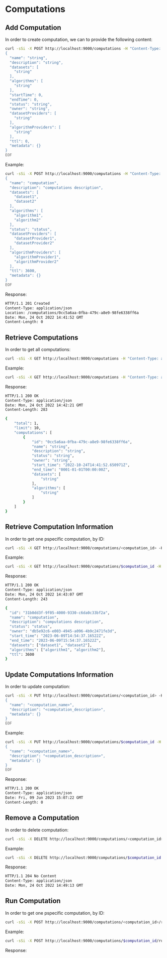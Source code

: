 # Computations

## Add Computation

In order to create computation, we can to provide the following content:

```bash
curl -sSi -X POST http://localhost:9000/computations -H "Content-Type: application/json" -H 'Authorization: Bearer <user_token>' -d @- << EOF
{
  "name": "string",
  "description": "string",
  "datasets": [
    "string"
  ],
  "algorithms": [
    "string"
  ],
  "startTime": 0,
  "endTime": 0,
  "status": "string",
  "owner": "string",
  "datasetProviders": [
    "string"
  ],
  "algorithmProviders": [
    "string"
  ],
  "ttl": 0,
  "metadata": {}
}
EOF
```

Example:

```bash
curl -sSi -X POST http://localhost:9000/computations -H "Content-Type: application/json" -H "Authorization: Bearer $USERTOKEN" -d @- << EOF
{
  "name": "computation",
  "description": "computations description",
  "datasets": [
    "dataset1",
    "dataset2"
  ],
  "algorithms": [
    "algorithm1",
    "algorithm2"
  ],
  "status": "status",
  "datasetProviders": [
    "datasetProvider1",
    "datasetProvider2"
  ],
  "algorithmProviders": [
    "algorithmProvider1",
    "algorithmProvider2"
  ],
  "ttl": 3600,
  "metadata": {}
}
EOF
```

Response:

```bash
HTTP/1.1 201 Created
Content-Type: application/json
Location: /computations/0cc5a6aa-0fba-479c-a8e9-98fe6338ff6a
Date: Mon, 24 Oct 2022 14:41:52 GMT
Content-Length: 0
```

## Retrieve Computations

In order to get all computations:

```bash
curl -sSi -X GET http://localhost:9000/computations -H "Content-Type: application/json" -H 'Authorization: Bearer <user_token>'
```

Example:

```bash
curl -sSi -X GET http://localhost:9000/computations -H "Content-Type: application/json" -H "Authorization: Bearer $USERTOKEN"
```

Response:

```bash
HTTP/1.1 200 OK
Content-Type: application/json
Date: Mon, 24 Oct 2022 14:42:21 GMT
Content-Length: 283

{
    "total": 1,
    "limit": 10,
    "computations": [
        {
            "id": "0cc5a6aa-0fba-479c-a8e9-98fe6338ff6a",
            "name": "string",
            "description": "string",
            "status": "string",
            "owner": "string",
            "start_time": "2022-10-24T14:41:52.650971Z",
            "end_time": "0001-01-01T00:00:00Z",
            "datasets": [
                "string"
            ],
            "algorithms": [
                "string"
            ]
        }
    ]
}
```

## Retrieve Computation Information

In order to get one pspecific computation, by ID:

```bash
curl -sSi -X GET http://localhost:9000/computations/<computation_id> -H "Content-Type: application/json" -H 'Authorization: Bearer <user_token>'
```

Example:

```bash
curl -sSi -X GET http://localhost:9000/computations/$computation_id -H "Content-Type: application/json" -H "Authorization: Bearer $USERTOKEN"
```

Response:

```bash
HTTP/1.1 200 OK
Content-Type: application/json
Date: Mon, 24 Oct 2022 14:43:07 GMT
Content-Length: 243

{
  "id": "31b0dd3f-9f05-4000-9330-c6da0c33bf2a",
  "name": "computation",
  "description": "computations description",
  "status": "status",
  "owner": "db5e92c6-e003-4945-a096-4b9c2471fe3d",
  "start_time": "2023-06-09T14:54:37.16522Z",
  "end_time": "2023-06-09T15:54:37.16522Z",
  "datasets": ["dataset1", "dataset2"],
  "algorithms": ["algorithm1", "algorithm2"],
  "ttl": 3600
}

```

## Update Computations Information

In order to update computation:

```bash
curl -sSi -X PUT http://localhost:9000/computations/<computation_id> -H "Content-Type: application/json" -H "Authorization: Bearer <user_token>" -d @- <<EOF
{
  "name": "<computation_name>",
  "description": "<computation_description>",
  "metadata": {}
}
EOF
```

Example:

```bash
curl -sSi -X PUT http://localhost:9000/computations/$computation_id -H "Content-Type: application/json" -H "Authorization: Bearer $USERTOKEN" -d @- <<EOF
{
  "name": "<computation_name>",
  "description": "<computation_description>",
  "metadata": {}
}
EOF
```

Response:

```bash
HTTP/1.1 200 OK
Content-Type: application/json
Date: Fri, 09 Jun 2023 15:07:22 GMT
Content-Length: 0
```

## Remove a Computation

In order to delete computation:

```bash
curl -sSi -X DELETE http://localhost:9000/computations/<computation_id> -H "Content-Type: application/json" -H "Authorization: Bearer <user_token>"
```

Example:

```bash
curl -sSi -X DELETE http://localhost:9000/computations/$computation_id -H "Content-Type: application/json" -H "Authorization: Bearer $USERTOKEN"
```

Response:

```bash
HTTP/1.1 204 No Content
Content-Type: application/json
Date: Mon, 24 Oct 2022 14:49:13 GMT
```

## Run Computation

In order to get one pspecific computation, by ID:

```bash
curl -sSi -X POST http://localhost:9000/computations/<computation_id>/run -H "Content-Type: application/json" -H "Authorization: Bearer <user_token>"
```

Example:

```bash
curl -sSi -X POST http://localhost:9000/computations/$computation_id/run -H "Content-Type: application/json" -H "Authorization: Bearer $USERTOKEN"
```

Response:

```bash
```

